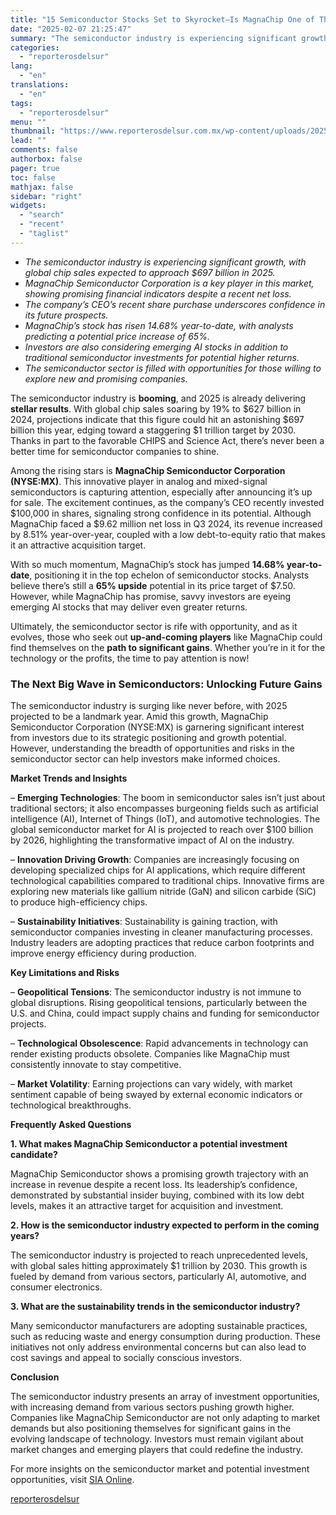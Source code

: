 ```yaml
---
title: "15 Semiconductor Stocks Set to Skyrocket—Is MagnaChip One of Them?"
date: "2025-02-07 21:25:47"
summary: "The semiconductor industry is experiencing significant growth, with global chip sales expected to approach $697 billion in 2025.MagnaChip Semiconductor Corporation is a key player in this market, showing promising financial indicators despite a recent net loss.The company’s CEO’s recent share purchase underscores confidence in its future prospects.MagnaChip’s stock has risen..."
categories:
  - "reporterosdelsur"
lang:
  - "en"
translations:
  - "en"
tags:
  - "reporterosdelsur"
menu: ""
thumbnail: "https://www.reporterosdelsur.com.mx/wp-content/uploads/2025/02/compressed_img-AvCYXUy9qGvgJN9eIFewMQfM-480x384.png"
lead: ""
comments: false
authorbox: false
pager: true
toc: false
mathjax: false
sidebar: "right"
widgets:
  - "search"
  - "recent"
  - "taglist"
---
```


* *The semiconductor industry is experiencing significant growth, with global chip sales expected to approach $697 billion in 2025.*
* *MagnaChip Semiconductor Corporation is a key player in this market, showing promising financial indicators despite a recent net loss.*
* *The company’s CEO’s recent share purchase underscores confidence in its future prospects.*
* *MagnaChip’s stock has risen 14.68% year-to-date, with analysts predicting a potential price increase of 65%.*
* *Investors are also considering emerging AI stocks in addition to traditional semiconductor investments for potential higher returns.*
* *The semiconductor sector is filled with opportunities for those willing to explore new and promising companies.*

The semiconductor industry is **booming**, and 2025 is already delivering **stellar results**. With global chip sales soaring by 19% to $627 billion in 2024, projections indicate that this figure could hit an astonishing $697 billion this year, edging toward a staggering $1 trillion target by 2030. Thanks in part to the favorable CHIPS and Science Act, there’s never been a better time for semiconductor companies to shine.

Among the rising stars is **MagnaChip Semiconductor Corporation (NYSE:MX)**. This innovative player in analog and mixed-signal semiconductors is capturing attention, especially after announcing it’s up for sale. The excitement continues, as the company’s CEO recently invested $100,000 in shares, signaling strong confidence in its potential. Although MagnaChip faced a $9.62 million net loss in Q3 2024, its revenue increased by 8.51% year-over-year, coupled with a low debt-to-equity ratio that makes it an attractive acquisition target.

With so much momentum, MagnaChip’s stock has jumped **14.68% year-to-date**, positioning it in the top echelon of semiconductor stocks. Analysts believe there’s still a **65% upside** potential in its price target of $7.50. However, while MagnaChip has promise, savvy investors are eyeing emerging AI stocks that may deliver even greater returns.

Ultimately, the semiconductor sector is rife with opportunity, and as it evolves, those who seek out **up-and-coming players** like MagnaChip could find themselves on the **path to significant gains**. Whether you’re in it for the technology or the profits, the time to pay attention is now!

### The Next Big Wave in Semiconductors: Unlocking Future Gains

The semiconductor industry is surging like never before, with 2025 projected to be a landmark year. Amid this growth, MagnaChip Semiconductor Corporation (NYSE:MX) is garnering significant interest from investors due to its strategic positioning and growth potential. However, understanding the breadth of opportunities and risks in the semiconductor sector can help investors make informed choices.

**Market Trends and Insights**

– **Emerging Technologies**: The boom in semiconductor sales isn’t just about traditional sectors; it also encompasses burgeoning fields such as artificial intelligence (AI), Internet of Things (IoT), and automotive technologies. The global semiconductor market for AI is projected to reach over $100 billion by 2026, highlighting the transformative impact of AI on the industry.

– **Innovation Driving Growth**: Companies are increasingly focusing on developing specialized chips for AI applications, which require different technological capabilities compared to traditional chips. Innovative firms are exploring new materials like gallium nitride (GaN) and silicon carbide (SiC) to produce high-efficiency chips.

– **Sustainability Initiatives**: Sustainability is gaining traction, with semiconductor companies investing in cleaner manufacturing processes. Industry leaders are adopting practices that reduce carbon footprints and improve energy efficiency during production.

**Key Limitations and Risks**

– **Geopolitical Tensions**: The semiconductor industry is not immune to global disruptions. Rising geopolitical tensions, particularly between the U.S. and China, could impact supply chains and funding for semiconductor projects.

– **Technological Obsolescence**: Rapid advancements in technology can render existing products obsolete. Companies like MagnaChip must consistently innovate to stay competitive.

– **Market Volatility**: Earning projections can vary widely, with market sentiment capable of being swayed by external economic indicators or technological breakthroughs.

**Frequently Asked Questions**

**1. What makes MagnaChip Semiconductor a potential investment candidate?**  

MagnaChip Semiconductor shows a promising growth trajectory with an increase in revenue despite a recent loss. Its leadership’s confidence, demonstrated by substantial insider buying, combined with its low debt levels, makes it an attractive target for acquisition and investment.

**2. How is the semiconductor industry expected to perform in the coming years?**  

The semiconductor industry is projected to reach unprecedented levels, with global sales hitting approximately $1 trillion by 2030. This growth is fueled by demand from various sectors, particularly AI, automotive, and consumer electronics.

**3. What are the sustainability trends in the semiconductor industry?**  

Many semiconductor manufacturers are adopting sustainable practices, such as reducing waste and energy consumption during production. These initiatives not only address environmental concerns but can also lead to cost savings and appeal to socially conscious investors.

**Conclusion**

The semiconductor industry presents an array of investment opportunities, with increasing demand from various sectors pushing growth higher. Companies like MagnaChip Semiconductor are not only adapting to market demands but also positioning themselves for significant gains in the evolving landscape of technology. Investors must remain vigilant about market changes and emerging players that could redefine the industry.

For more insights on the semiconductor market and potential investment opportunities, visit [SIA Online](https://www.siaonline.org).

[reporterosdelsur](https://www.reporterosdelsur.com.mx/news-en/15-semiconductor-stocks-set-to-skyrocket-is-magnachip-one-of-them/127112/)
